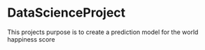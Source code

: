 # DataScienceProject
This projects purpose is to create a prediction model for the world happiness score
